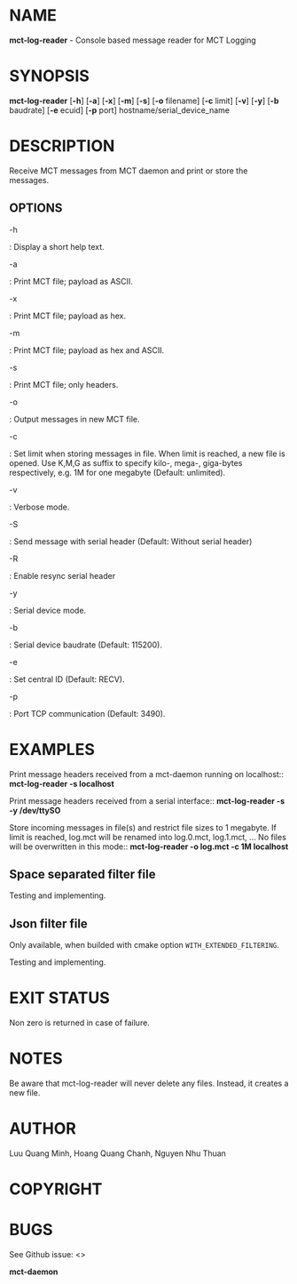 # NAME

**mct-log-reader** - Console based message reader for MCT Logging

# SYNOPSIS

**mct-log-reader** \[**-h**\] \[**-a**\] \[**-x**\] \[**-m**\] \[**-s**\] \[**-o** filename\] \[**-c** limit\] \[**-v**\] \[**-y**\] \[**-b** baudrate\] \[**-e** ecuid\] \[**-p** port\] hostname/serial_device_name

# DESCRIPTION

Receive MCT messages from MCT daemon and print or store the messages.

## OPTIONS

-h

: Display a short help text.

-a

: Print MCT file; payload as ASCII.

-x

:   Print MCT file; payload as hex.

-m

:   Print MCT file; payload as hex and ASCII.

-s

:   Print MCT file; only headers.

-o

:   Output messages in new MCT file.

-c

:   Set limit when storing messages in file. When limit is reached, a new file is opened. Use K,M,G as suffix to specify kilo-, mega-, giga-bytes respectively, e.g. 1M for one megabyte (Default: unlimited).

-v

:   Verbose mode.

-S

:   Send message with serial header (Default: Without serial header)

-R

:   Enable resync serial header

-y

:   Serial device mode.

-b

:   Serial device baudrate (Default: 115200).

-e

:   Set central ID (Default: RECV).

-p

:   Port TCP communication (Default: 3490).
# EXAMPLES

Print message headers received from a mct-daemon running on localhost::
    **mct-log-reader -s localhost**

Print message headers received from a serial interface::
    **mct-log-reader -s -y /dev/ttySO**

Store incoming messages in file(s) and restrict file sizes to 1 megabyte. If limit is reached, log.mct will be renamed into log.0.mct, log.1.mct, ... No files will be overwritten in this mode::
    **mct-log-reader -o log.mct -c 1M localhost**

## Space separated filter file
Testing and implementing.

## Json filter file
Only available, when builded with cmake option `WITH_EXTENDED_FILTERING`.

Testing and implementing.
# EXIT STATUS

Non zero is returned in case of failure.

# NOTES

Be aware that mct-log-reader will never delete any files. Instead, it creates a new file.

# AUTHOR

Luu Quang Minh, Hoang Quang Chanh, Nguyen Nhu Thuan

# COPYRIGHT


# BUGS

See Github issue: <>

**mct-daemon**
